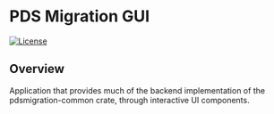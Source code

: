 # <h1> PDS Migration GUI </h1>

[![License](https://img.shields.io/badge/license-MIT-blue)](https://opensource.org/licenses/mit)

## Overview

Application that provides much of the backend implementation of the pdsmigration-common crate,
through interactive UI components.

